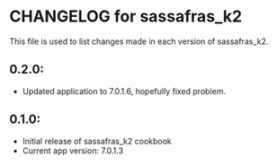 # CHANGELOG for sassafras_k2

This file is used to list changes made in each version of sassafras_k2.

## 0.2.0:

* Updated application to 7.0.1.6, hopefully fixed problem.

## 0.1.0:

* Initial release of sassafras_k2 cookbook
* Current app version: 7.0.1.3
